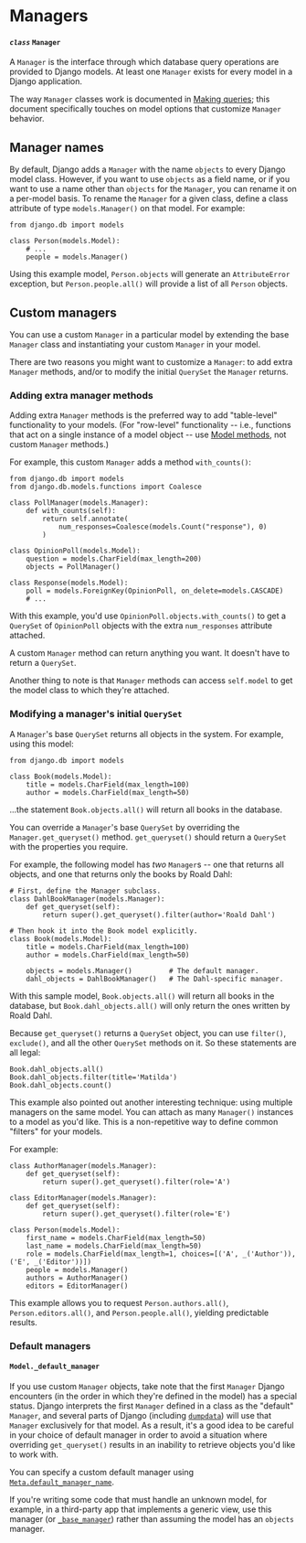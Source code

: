 # Managers

#### *`class`* `Manager`

A `Manager` is the interface through which database query operations are provided to Django models. At least one `Manager` exists for every model in a Django application.

The way `Manager` classes work is documented in [Making queries](https://github.com/AndrewSRea/My_Learning_Port_II/tree/main/Django/Django_Docs/Models_and_Databases/Making_Queries#making-queries); this document specifically touches on model options that customize `Manager` behavior.

## Manager names

By default, Django adds a `Manager` with the name `objects` to every Django model class. However, if you want to use `objects` as a field name, or if you want to use a name other than `objects` for the `Manager`, you can rename it on a per-model basis. To rename the `Manager` for a given class, define a class attribute of type `models.Manager()` on that model. For example:
```
from django.db import models

class Person(models.Model):
    # ...
    people = models.Manager()
```
Using this example model, `Person.objects` will generate an `AttributeError` exception, but `Person.people.all()` will provide a list of all `Person` objects.

## Custom managers

You can use a custom `Manager` in a particular model by extending the base `Manager` class and instantiating your custom `Manager` in your model.

There are two reasons you might want to customize a `Manager`: to add extra `Manager` methods, and/or to modify the initial `QuerySet` the `Manager` returns.

### Adding extra manager methods

Adding extra `Manager` methods is the preferred way to add "table-level" functionality to your models. (For "row-level" functionality -- i.e., functions that act on a single instance of a model object -- use [Model methods](https://github.com/AndrewSRea/My_Learning_Port_II/tree/main/Django/Django_Docs/Models_and_Databases/Models#model-methods), not custom `Manager` methods.)

For example, this custom `Manager` adds a method `with_counts()`:
```
from django.db import models
from django.db.models.functions import Coalesce 

class PollManager(models.Manager):
    def with_counts(self):
        return self.annotate(
            num_responses=Coalesce(models.Count("response"), 0)
        )

class OpinionPoll(models.Model):
    question = models.CharField(max_length=200)
    objects = PollManager()

class Response(models.Model):
    poll = models.ForeignKey(OpinionPoll, on_delete=models.CASCADE)
    # ...
```
With this example, you'd use `OpinionPoll.objects.with_counts()` to get a `QuerySet` of `OpinionPoll` objects with the extra `num_responses` attribute attached.

A custom `Manager` method can return anything you want. It doesn't have to return a `QuerySet`.

Another thing to note is that `Manager` methods can access `self.model` to get the model class to which they're attached.

### Modifying a manager's initial `QuerySet`

A `Manager`'s base `QuerySet` returns all objects in the system. For example, using this model:
```
from django.db import models

class Book(models.Model):
    title = models.CharField(max_length=100)
    author = models.CharField(max_length=50)
```
...the statement `Book.objects.all()` will return all books in the database.

You can override a `Manager`'s base `QuerySet` by overriding the `Manager.get_queryset()` method. `get_queryset()` should return a `QuerySet` with the properties you require.

For example, the following model has *two* `Manager`s -- one that returns all objects, and one that returns only the books by Roald Dahl:
```
# First, define the Manager subclass.
class DahlBookManager(models.Manager):
    def get_queryset(self):
        return super().get_queryset().filter(author='Roald Dahl')

# Then hook it into the Book model explicitly.
class Book(models.Model):
    title = models.CharField(max_length=100)
    author = models.CharField(max_length=50)

    objects = models.Manager()         # The default manager.
    dahl_objects = DahlBookManager()   # The Dahl-specific manager.
```
With this sample model, `Book.objects.all()` will return all books in the database, but `Book.dahl_objects.all()` will only return the ones written by Roald Dahl.

Because `get_queryset()` returns a `QuerySet` object, you can use `filter()`, `exclude()`, and all the other `QuerySet` methods on it. So these statements are all legal:
```
Book.dahl_objects.all()
Book.dahl_objects.filter(title='Matilda')
Book.dahl_objects.count()
```
This example also pointed out another interesting technique: using multiple managers on the same model. You can attach as many `Manager()` instances to a model as you'd like. This is a non-repetitive way to define common "filters" for your models.

For example:
```
class AuthorManager(models.Manager):
    def get_queryset(self):
        return super().get_queryset().filter(role='A')

class EditorManager(models.Manager):
    def get_queryset(self):
        return super().get_queryset().filter(role='E')

class Person(models.Model):
    first_name = models.CharField(max_length=50)
    last_name = models.CharField(max_length=50)
    role = models.CharField(max_length=1, choices=[('A', _('Author')), ('E', _('Editor'))])
    people = models.Manager()
    authors = AuthorManager()
    editors = EditorManager()
```
This example allows you to request `Person.authors.all()`, `Person.editors.all()`, and `Person.people.all()`, yielding predictable results.

### Default managers

#### `Model._default_manager`

If you use custom `Manager` objects, take note that the first `Manager` Django encounters (in the order in which they're defined in the model) has a special status. Django interprets the first `Manager` defined in a class as the "default" `Manager`, and several parts of Django (including [`dumpdata`](https://docs.djangoproject.com/en/4.0/ref/django-admin/#django-admin-dumpdata)) will use that `Manager` exclusively for that model. As a result, it's a good idea to be careful in your choice of default manager in order to avoid a situation where overriding `get_queryset()` results in an inability to retrieve objects you'd like to work with.

You can specify a custom default manager using [`Meta.default_manager_name`](https://docs.djangoproject.com/en/4.0/ref/models/options/#django.db.models.Options.default_manager_name).

If you're writing some code that must handle an unknown model, for example, in a third-party app that implements a generic view, use this manager (or [`_base_manager`]()) rather than assuming the model has an `objects` manager. <!-- below -->